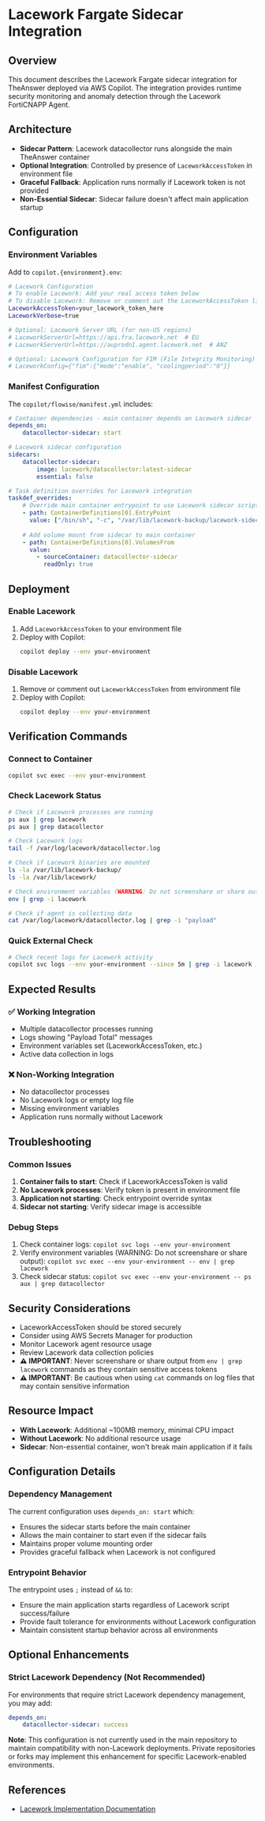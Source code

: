 # Lacework Fargate Sidecar Integration

## Overview

This document describes the Lacework Fargate sidecar integration for TheAnswer deployed via AWS Copilot. The integration provides runtime security monitoring and anomaly detection through the Lacework FortiCNAPP Agent.

## Architecture

- **Sidecar Pattern**: Lacework datacollector runs alongside the main TheAnswer container
- **Optional Integration**: Controlled by presence of `LaceworkAccessToken` in environment file
- **Graceful Fallback**: Application runs normally if Lacework token is not provided
- **Non-Essential Sidecar**: Sidecar failure doesn't affect main application startup

## Configuration

### Environment Variables

Add to `copilot.{environment}.env`:

```bash
# Lacework Configuration
# To enable Lacework: Add your real access token below
# To disable Lacework: Remove or comment out the LaceworkAccessToken line
LaceworkAccessToken=your_lacework_token_here
LaceworkVerbose=true

# Optional: Lacework Server URL (for non-US regions)
# LaceworkServerUrl=https://api.fra.lacework.net  # EU
# LaceworkServerUrl=https://auprodn1.agent.lacework.net  # ANZ

# Optional: Lacework Configuration for FIM (File Integrity Monitoring)
# LaceworkConfig={"fim":{"mode":"enable", "coolingperiod":"0"}}
```

### Manifest Configuration

The `copilot/flowise/manifest.yml` includes:

```yaml
# Container dependencies - main container depends on Lacework sidecar
depends_on:
    datacollector-sidecar: start

# Lacework sidecar configuration
sidecars:
    datacollector-sidecar:
        image: lacework/datacollector:latest-sidecar
        essential: false

# Task definition overrides for Lacework integration
taskdef_overrides:
    # Override main container entrypoint to use Lacework sidecar script and then start the app
    - path: ContainerDefinitions[0].EntryPoint
      value: ["/bin/sh", "-c", "/var/lib/lacework-backup/lacework-sidecar.sh; exec node dist/index.js"]
    
    # Add volume mount from sidecar to main container
    - path: ContainerDefinitions[0].VolumesFrom
      value:
        - sourceContainer: datacollector-sidecar
          readOnly: true
```

## Deployment

### Enable Lacework

1. Add `LaceworkAccessToken` to your environment file
2. Deploy with Copilot:
   ```bash
   copilot deploy --env your-environment
   ```

### Disable Lacework

1. Remove or comment out `LaceworkAccessToken` from environment file
2. Deploy with Copilot:
   ```bash
   copilot deploy --env your-environment
   ```

## Verification Commands

### Connect to Container

```bash
copilot svc exec --env your-environment
```

### Check Lacework Status

```bash
# Check if Lacework processes are running
ps aux | grep lacework
ps aux | grep datacollector

# Check Lacework logs
tail -f /var/log/lacework/datacollector.log

# Check if Lacework binaries are mounted
ls -la /var/lib/lacework-backup/
ls -la /var/lib/lacework/

# Check environment variables (WARNING: Do not screenshare or share output - contains sensitive tokens)
env | grep -i lacework

# Check if agent is collecting data
cat /var/log/lacework/datacollector.log | grep -i "payload"
```

### Quick External Check

```bash
# Check recent logs for Lacework activity
copilot svc logs --env your-environment --since 5m | grep -i lacework
```

## Expected Results

### ✅ Working Integration

- Multiple datacollector processes running
- Logs showing "Payload Total" messages
- Environment variables set (LaceworkAccessToken, etc.)
- Active data collection in logs

### ❌ Non-Working Integration

- No datacollector processes
- No Lacework logs or empty log file
- Missing environment variables
- Application runs normally without Lacework

## Troubleshooting

### Common Issues

1. **Container fails to start**: Check if LaceworkAccessToken is valid
2. **No Lacework processes**: Verify token is present in environment file
3. **Application not starting**: Check entrypoint override syntax
4. **Sidecar not starting**: Verify sidecar image is accessible

### Debug Steps

1. Check container logs: `copilot svc logs --env your-environment`
2. Verify environment variables (WARNING: Do not screenshare or share output): `copilot svc exec --env your-environment -- env | grep lacework`
3. Check sidecar status: `copilot svc exec --env your-environment -- ps aux | grep datacollector`

## Security Considerations

- LaceworkAccessToken should be stored securely
- Consider using AWS Secrets Manager for production
- Monitor Lacework agent resource usage
- Review Lacework data collection policies
- **⚠️ IMPORTANT**: Never screenshare or share output from `env | grep lacework` commands as they contain sensitive access tokens
- **⚠️ IMPORTANT**: Be cautious when using `cat` commands on log files that may contain sensitive information

## Resource Impact

- **With Lacework**: Additional ~100MB memory, minimal CPU impact
- **Without Lacework**: No additional resource usage
- **Sidecar**: Non-essential container, won't break main application if it fails

## Configuration Details

### Dependency Management

The current configuration uses `depends_on: start` which:
- Ensures the sidecar starts before the main container
- Allows the main container to start even if the sidecar fails
- Maintains proper volume mounting order
- Provides graceful fallback when Lacework is not configured

### Entrypoint Behavior

The entrypoint uses `;` instead of `&&` to:
- Ensure the main application starts regardless of Lacework script success/failure
- Provide fault tolerance for environments without Lacework configuration
- Maintain consistent startup behavior across all environments

## Optional Enhancements

### Strict Lacework Dependency (Not Recommended)

For environments that require strict Lacework dependency management, you may add:

```yaml
depends_on:
    datacollector-sidecar: success
```

**Note**: This configuration is not currently used in the main repository to maintain compatibility with non-Lacework deployments. Private repositories or forks may implement this enhancement for specific Lacework-enabled environments.

## References

- [Lacework Implementation Documentation](https://docs.fortinet.com/document/lacework-forticnapp/25.2.0/administration-guide/943410/install-on-aws-ecs-fargate)
